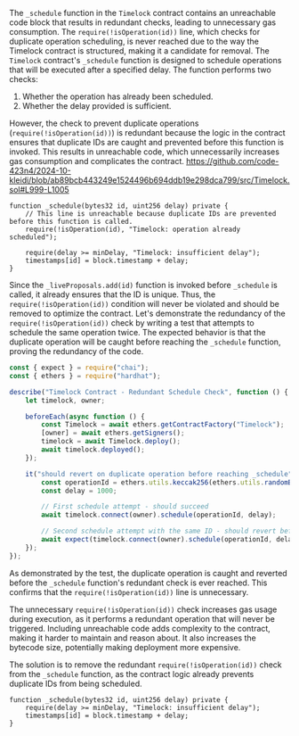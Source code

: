 The `_schedule` function in the `Timelock` contract contains an unreachable code block that results in redundant checks, leading to unnecessary gas consumption. The `require(!isOperation(id))` line, which checks for duplicate operation scheduling, is never reached due to the way the Timelock contract is structured, making it a candidate for removal.
The `Timelock` contract's `_schedule` function is designed to schedule operations that will be executed after a specified delay. The function performs two checks:
1. Whether the operation has already been scheduled.
2. Whether the delay provided is sufficient.

However, the check to prevent duplicate operations (`require(!isOperation(id))`) is redundant because the logic in the contract ensures that duplicate IDs are caught and prevented before this function is invoked. This results in unreachable code, which unnecessarily increases gas consumption and complicates the contract.
https://github.com/code-423n4/2024-10-kleidi/blob/ab89bcb443249e1524496b694ddb19e298dca799/src/Timelock.sol#L999-L1005
```solidity
function _schedule(bytes32 id, uint256 delay) private {
    // This line is unreachable because duplicate IDs are prevented before this function is called.
    require(!isOperation(id), "Timelock: operation already scheduled");

    require(delay >= minDelay, "Timelock: insufficient delay");
    timestamps[id] = block.timestamp + delay;
}
```
Since the `_liveProposals.add(id)` function is invoked before `_schedule` is called, it already ensures that the ID is unique. Thus, the `require(!isOperation(id))` condition will never be violated and should be removed to optimize the contract.
Let's demonstrate the redundancy of the `require(!isOperation(id))` check by writing a test that attempts to schedule the same operation twice. The expected behavior is that the duplicate operation will be caught before reaching the `_schedule` function, proving the redundancy of the code.
```javascript
const { expect } = require("chai");
const { ethers } = require("hardhat");

describe("Timelock Contract - Redundant Schedule Check", function () {
    let timelock, owner;

    beforeEach(async function () {
        const Timelock = await ethers.getContractFactory("Timelock");
        [owner] = await ethers.getSigners();
        timelock = await Timelock.deploy();
        await timelock.deployed();
    });

    it("should revert on duplicate operation before reaching _schedule", async function () {
        const operationId = ethers.utils.keccak256(ethers.utils.randomBytes(32));
        const delay = 1000;

        // First schedule attempt - should succeed
        await timelock.connect(owner).schedule(operationId, delay);

        // Second schedule attempt with the same ID - should revert before _schedule
        await expect(timelock.connect(owner).schedule(operationId, delay)).to.be.revertedWith("Timelock: duplicate id");
    });
});
```
As demonstrated by the test, the duplicate operation is caught and reverted before the `_schedule` function's redundant check is ever reached. This confirms that the `require(!isOperation(id))` line is unnecessary.

The unnecessary `require(!isOperation(id))` check increases gas usage during execution, as it performs a redundant operation that will never be triggered.
Including unreachable code adds complexity to the contract, making it harder to maintain and reason about. It also increases the bytecode size, potentially making deployment more expensive.

The solution is to remove the redundant `require(!isOperation(id))` check from the `_schedule` function, as the contract logic already prevents duplicate IDs from being scheduled.
```solidity
function _schedule(bytes32 id, uint256 delay) private {
    require(delay >= minDelay, "Timelock: insufficient delay");
    timestamps[id] = block.timestamp + delay;
}
```